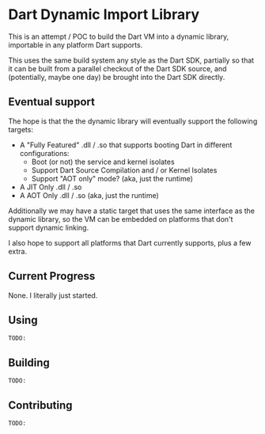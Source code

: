 # Dart Dynamic Import Library

This is an attempt / POC to build the Dart VM into a dynamic library, importable in any platform Dart supports.

This uses the same build system any style as the Dart SDK, partially so that it can be built from a parallel checkout of the Dart SDK source, and (potentially, maybe one day) be brought into the Dart SDK directly.

## Eventual support

The hope is that the the dynamic library will eventually support the following targets:
* A "Fully Featured" .dll / .so that supports booting Dart in different configurations:
  * Boot (or not) the service and kernel isolates
  * Support Dart Source Compilation and / or Kernel Isolates
  * Support "AOT only" mode? (aka, just the runtime)
* A JIT Only .dll / .so
* A AOT Only .dll / .so (aka, just the runtime)

Additionally we may have a static target that uses the same interface as the dynamic library, so the VM can be embedded on platforms that don't support dynamic linking.

I also hope to support all platforms that Dart currently supports, plus a few extra.

## Current Progress

None. I literally just started.

## Using

`TODO:`

## Building

`TODO:`

## Contributing

`TODO:`
